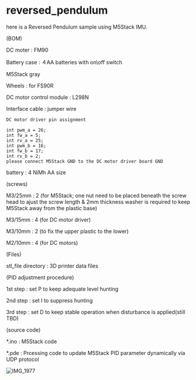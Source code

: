 # reversed_pendulum

here is a Reversed Pendulum sample using M5Stack IMU.

(BOM)

DC moter : FM90

Battery case : ４AA batteries with on\off switch

M5Stack gray

Wheels : for FS90R

DC motor control module : L298N

Interface cable : jumper wire

    DC motor driver pin assignment

    int pwm_a = 26;
    int fw_a = 5;
    int rv_a = 25;
    int pwm_b = 16;
    int fw_b = 17;
    int rv_b = 2;
    please connect M5Stack GND to the DC motor driver board GND

battery : 4 NiMh AA size

(screws)

M3/25mm : 2 (for M5Stack; one nut need to be placed beneath the screw head to ajust the screw length & 2mm thickness washer is required to keep M5Stack away from the plastic base)

M3/15mm : 4 (for DC motor driver)

M3/10mm : 2 (to fix the upper plastic to the lower)

M2/10mm : 4 (for DC motors)

(Files)

stl_file directory : 3D printer data files

(PID adjustment procedure)

1st step : set P to keep adequate level hunting

2nd step : set I to suppress hunting

3rd step : set D to keep stable operation when disturbance is applied(still TBD)

(source code)

*.ino : M5Stack code

*.pde : Prcessing code to update M5Stack PID parameter dynamically via UDP protocol

![IMG_1977](https://user-images.githubusercontent.com/80155159/210035212-bb1c6776-12b7-457e-b881-9a6eda273be1.jpeg)